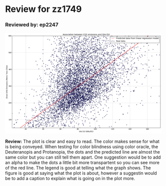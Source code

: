 #  Review for zz1749
### Reviewed by: ep2247

![image](plot_zz1749.png)


**Review:**
    The plot is clear and easy to read.  The color makes sense for what is being conveyed.  When testing for color blindness using color oracle, the Deuteranopis and Protanopia, the dots and the predicted line are almost the same color but you can still tell them apart.  One suggestion would be to add an alpha to make the dots a little bit more transpartent so you can see more of the red line.  The legend is good at telling what the graph shows.  The figure is good at saying what the plot is about, however a suggestin would be to add a caption to explain what is going on in the plot more.
